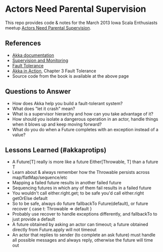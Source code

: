 # Actors Need Parental Supervision

This repo provides code & notes for the March 2013 Iowa Scala Enthusiasts meetup [Actors Need Parental Supervision](http://www.meetup.com/ia-scala/events/104733812/).

## References

- [Akka documentation](http://doc.akka.io/docs/akka/2.0.5/)
 - [Supervision and Monitoring](http://doc.akka.io/docs/akka/2.0.5/general/supervision.html)
 - [Fault Tolerance](http://doc.akka.io/docs/akka/2.0.5/scala/fault-tolerance.html)
- [Akka in Action](http://www.manning.com/roestenburg/), Chapter 3 Fault Tolerance
 - Source code from the book is available at the above page

## Questions to Answer

- How does Akka help you build a fault-tolerant system?
- What does "let it crash" mean?
- What is a supervisor hierarchy and how can you take advantage of it?
- How should you isolate a dangerous operation in an actor, handle things when it blows up and keep moving forward?
- What do you do when a Future completes with an exception instead of a value?

## Lessons Learned (#akkaprotips)

- A Future[T] really is more like a future Either[Throwable, T] than a future T
 - Learn about & always remember how the Throwable persists across map/flatMap/sequence/etc
  - Mapping a failed future results in another failed future
  - Sequencing futures in which any of them fail results in a failed future
 - You wouldn't call either.right.get; to be safe you'd call either.right getOrElse default
 - So to be safe, always do future fallbackTo Future(default), or future recover { case t: Throwable => default }
 - Probably use recover to handle exceptions differently, and fallbackTo to just provide a default
- A future obtained by asking an actor can timeout; a future obtained directly from Future.apply will not timeout
- An actor that replies to sender (to complete an ask future) must handle all possible messages and always reply, otherwise the future will time out
